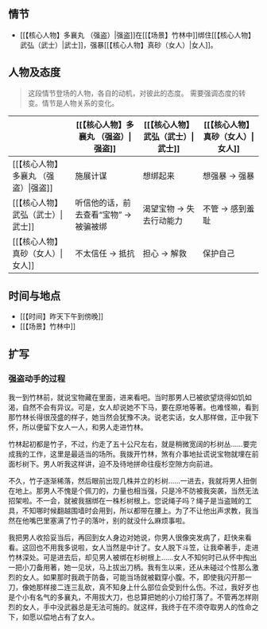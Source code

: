 ## 情节

- [[【核心人物】多襄丸 （强盗）|强盗]]在[[【场景】竹林中]]绑住[[【核心人物】武弘（武士）|武士]]，强暴[[【核心人物】真砂（女人）|女人]]。

## 人物及态度

> 这段情节登场的人物，各自的动机，对彼此的态度。
> 需要强调态度的转变。情节是人物关系的变化。

|                       | [[【核心人物】多襄丸 （强盗）\|强盗]]  | [[【核心人物】武弘（武士）\|武士]] | [[【核心人物】真砂（女人）\|女人]] |
| --------------------- | ---------------------- | ------------------- | ------------------- |
| [[【核心人物】多襄丸 （强盗）\|强盗]] | 施展计谋                   | 想绑起来                | 想强暴 -> 强暴           |
| [[【核心人物】武弘（武士）\|武士]]   | 听信他的话，前去查看“宝物” -> 被骗被绑 | 渴望宝物 -> 失去行动能力      | 不管 -> 感到羞耻          |
| [[【核心人物】真砂（女人）\|女人]]   | 不太信任 -> 抵抗             | 担心 -> 解救            | 保护自己                |

## 时间与地点

- [[【时间】昨天下午到傍晚]]
- [[【场景】竹林中]]

## 扩写

### 强盗动手的过程

我一到竹林前，就说宝物藏在里面，进来看吧。当时那男人已被欲望烧得如饥如渴，自然不会有异议。可是，女人却说她不下马，要在原地等著。也难怪嘛，看到那竹林长得很茂盛的样子，她当然会犹豫不决。说老实话，女人那样做，正中我下怀，所以便留下女人一人，和男人走进竹林。

竹林起初都是竹子，不过，约走了五十公尺左右，就是稍微宽阔的杉树丛……要完成我的工作，这里是最适当的场所。我拨开竹林，煞有介事地扯谎说宝物就埋在前面杉树下。男人听我这样讲，迫不及待地拼命往瘦杉空隙方向前进。

不久，竹子逐渐稀落，然后眼前出现几株并立的杉树……一进去，我就将男人扭倒在地上。那男人不愧是个佩刀的，力量也相当强，只是冷不防被我突袭，当然无法招架啦。不一会，就被我捆绑在一株杉树根上。您说绳子吗？绳子是当盗贼的工具，不知哪时候翻越围墙时会用到，所以都带在腰上。为了不让他出声求教，我当然在他嘴巴里塞满了竹子的落叶，别的就没什么麻烦事啦。

我把男人收拾妥当后，再回到女人身边对她说，你男人很像突发病了，赶快来看看。这回也不用我多说啦，女人当然是中计了。女人脱下斗笠，让我牵著手，走进竹林深处。可是进去后，却见男人被绑在杉树根上……女人不知何时已从怀中掏出一把小刀备用著，她一见状，马上拔出刀柄。我有生以来，还从未碰过个性那么激烈的女人。如果那时我疏于防备，可能当场就被戳穿小腹。不，即使我闪开那一刀，像她那样接二连三乱砍，真不知身上什么部位会受到什么伤。不过，我好歹也是个小有名气的多襄丸，不用拔大刀，也总算把她的小刀给打落了。不管再怎样刚烈的女人，手中没武器总是无法可施的。就这样，我终于在不须夺取男人的性命之下，如愿以偿地占有了女人。
